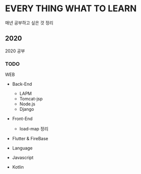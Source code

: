 # EVERY THING WHAT TO LEARN

매년 공부하고 싶은 것 정리

## 2020 
2020 공부

### TODO
WEB
- Back-End
    - LAPM
    - Tomcat-jsp
    - Node.js
    - Django
- Front-End
    - load-map 정리

- Flutter & FireBase

- Language
- Javascript
- Kotlin